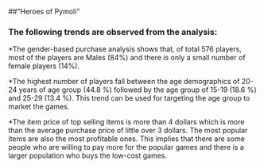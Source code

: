 ##“Heroes of Pymoli”

### The following trends are observed from the analysis:

*The gender-based purchase analysis shows that, of total 576 players, most of the players are Males (84%) and there is only a small number of female players (14%).

*The highest number of players fall between the age demographics of 20-24 years of age group (44.8 %) followed by the age group of 15-19 (18.6 %) and 25-29 (13.4 %). This trend can be used for targeting the age group to market the games.

*The item price of top selling items is more than 4 dollars which is more than the average purchase price of little over 3 dollars. The most popular items are also the most profitable ones. This implies that there are some people who are willing to pay more for the popular games and there is a larger population who buys the low-cost games.
